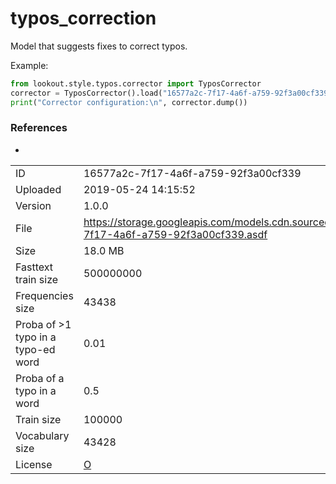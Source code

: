 # typos_correction

Model that suggests fixes to correct typos.

Example:

```python
from lookout.style.typos.corrector import TyposCorrector
corrector = TyposCorrector().load("16577a2c-7f17-4a6f-a759-92f3a00cf339")
print("Corrector configuration:\n", corrector.dump())
```

### References

* []()

|    |    |
|:---|:---|
| ID       | 16577a2c-7f17-4a6f-a759-92f3a00cf339 |
| Uploaded | 2019-05-24 14:15:52 |
| Version  | 1.0.0 |
| File     | https://storage.googleapis.com/models.cdn.sourced.tech/models%2Ftypos_correction%2F16577a2c-7f17-4a6f-a759-92f3a00cf339.asdf |
| Size     | 18.0 MB |
| Fasttext train size | 500000000 |
| Frequencies size | 43438 |
| Proba of >1 typo in a typo-ed word | 0.01 |
| Proba of a typo in a word | 0.5 |
| Train size | 100000 |
| Vocabulary size | 43428 |
| License  | [O](D) |


